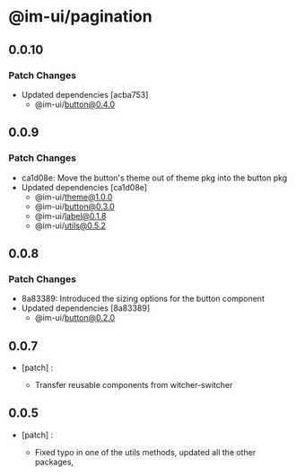 # @im-ui/pagination

## 0.0.10

### Patch Changes

- Updated dependencies [acba753]
  - @im-ui/button@0.4.0

## 0.0.9

### Patch Changes

- ca1d08e: Move the button's theme out of theme pkg into the button pkg
- Updated dependencies [ca1d08e]
  - @im-ui/theme@1.0.0
  - @im-ui/button@0.3.0
  - @im-ui/label@0.1.8
  - @im-ui/utils@0.5.2

## 0.0.8

### Patch Changes

- 8a83389: Introduced the sizing options for the button component
- Updated dependencies [8a83389]
  - @im-ui/button@0.2.0

## 0.0.7

- [patch] :

  - Transfer reusable components from witcher-switcher

## 0.0.5

- [patch] :

  - Fixed typo in one of the utils methods, updated all the other packages,
